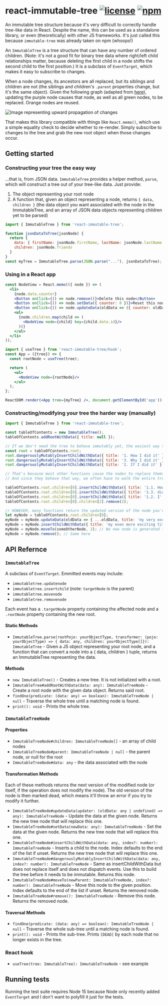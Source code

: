 # react-immutable-tree [![license](https://img.shields.io/npm/l/react-immutable-tree)](https://github.com/mrjacobbloom/echo/blob/master/LICENSE) [![npm](https://img.shields.io/npm/v/react-immutable-tree)](https://www.npmjs.com/package/react-immutable-tree)

An immutable tree structure because it's very difficult to correctly handle
tree-like data in React. Despite the name, this can be used as a standalone
library, or even (theoretically) with other JS frameworks. It's just called
this because `immutable-tree` was already taken on npm (whoops!)

An `ImmutableTree` is a tree structure that can have any number of ordered
children. (Note: it's not a good fit for binary tree data where right/left child
relationships matter, because deleting the first child in a node shifts the
second child to the first position.) It is a subclass of `EventTarget`, which
makes it easy to subscribe to changes.

When a node changes, its ancestors are all replaced, but its siblings
and children are not (the siblings and children's `.parent` properties change,
but it's the same object). Given the following graph (adapted from
[here](https://commons.wikimedia.org/wiki/File:Tree_(computer_science).svg)),
updating the purple node causes that node, as well as all green nodes, to be
replaced. Orange nodes are reused.

![Image representing upward propagation of changes](https://raw.githubusercontent.com/mrjacobbloom/react-immutable-tree/main/tree-example.svg)

That makes this library compatible with things like `React.memo()`, which use a
simple equality check to decide whether to re-render. Simply subscribe to changes to the tree and grab the new root object when those changes occur.

## Getting started

### Constructing your tree the easy way

...that is, from JSON data. `ImmutableTree` provides a helper method, `parse`,
which will construct a tree out of your tree-like data. Just provide:

1. The object representing your root node
1. A function that, given an object representing a node, returns
  `{ data, children }` (the data object you want associated with the node in the
  ImmutableTree, and an array of JSON data objects representing children yet to
  be parsed)

```javascript
import { ImmutableTree } from 'react-immutable-tree';

function jsonDataToTree(jsonNode) {
  return {
    data: { firstName: jsonNode.firstName, lastName: jsonNode.lastName },
    children: jsonNode.friends
  }
}
const myTree = ImmutableTree.parse(JSON.parse("..."), jsonDataToTree);
```

### Using in a React app

```jsx
const NodeView = React.memo(({ node }) => (
  <li>
    {node.data.counter}
    <Button onClick={() => node.remove()}>Delete this node</Button>
    <Button onClick={() => node.setData({ counter: 0 })}>Reset this node</Button>
    <Button onClick={() => node.updateData(oldData => ({ counter: oldData.counter + 1 }))}>Increment this node</Button>
    <ul>
      {node.children.map(child => (
        <NodeView node={child} key={child.data.id}/>
      ))}
    </ul>
  </li>
));

import { useTree } from 'react-immutable-tree/hook';
const App = ({tree}) => {
  const rootNode = useTree(tree);

  return (
    <ul>
      <NodeView node={rootNode}/>
    </ul>
  );
};

ReactDOM.render(<App tree={myTree} />, document.getElementById('app'));
```

### Constructing/modifying your tree the harder way (manually)

```javascript
import { ImmutableTree } from 'react-immutable-tree';

const tableOfContents = new ImmutableTree();
tableOfContents.addRootWithData({ title: null });

// If we don't need the tree to behave immutably yet, the easiest way to build it is using this function
const root = tableOfContents.root;
root.dangerouslyMutablyInsertChildWithData({ title: '1. How I did it' });
root.dangerouslyMutablyInsertChildWithData({ title: '3. Why I did it' });
root.dangerouslyMutablyInsertChildWithData({ title: '2. If I did it' }, 1); // optional second argument is index

// That's because most other functions cause the nodes to replace themselves, dispatch events, etc.
// And since they behave that way, we often have to walk the entire tree for subsequent operations

tableOfContents.root.children[0].insertChildWithData({ title: '1.1. How' });
tableOfContents.root.children[0].insertChildWithData({ title: '1.3. did' }); // root is a different object now!
tableOfContents.root.children[0].insertChildWithData({ title: '1.2. I' }, 1); // again, optional second argument is index
tableOfContents.root.children[0].children[2].remove(2);

// HOWEVER, many functions return the updated version of the node you're operating on, making it easy to keep working with the same node
let myNode = tableOfContents.root.children[0];
myNode = myNode.updateData(oldData => { ...oldData, title: 'my very exciting title' });
myNode = myNode.insertChildWithData({ title: 'my even more exciting title' });
myNode = myNode.moveTo(someOtherNode, 2); // No new node is generated for this one, it returns itself. Also, optional second arg is index
myNode = myNode.remove(); // Same here
```

## API Refernce

### `ImmutableTree`

A subclass of `EventTarget`. Emmitted events may include:

- `immutabletree.updatenode`
- `immutabletree.insertchild` (note: `targetNode` is the parent)
- `immutabletree.movenode`
- `immutabletree.removenode`

Each event has a `.targetNode` property containing the affected node and a
`.rootNode` property containing the new root.

#### Static Methods

- `ImmutableTree.parse(rootPojo: yourObjectType, transformer: (pojo: yourObjectType) => { data: any, children: yourObjectType[]}): ImmutableTree` - Given a JS object representing your root node, and a function that can convert a node into a { data, children } tuple, returns an ImmutableTree representing the data.

#### Methods

- `new ImmutableTree()` - Creates a new tree. It is not initialized with a root.
- `ImmutableTree#addRootWithData(data: any): ImmutableTreeNode` - Create a root
  node with the given data object. Returns said root.
- `findOne(predicate: (data: any) => boolean): ImmutableTreeNode | null` - Traverse the whole tree until a matching node is found.
- `print(): void` - Prints the whole tree.

### `ImmutableTreeNode`

#### Properties
- `ImmutableTreeNode#children: ImmutableTreeNode[]` - an array of child nodes
- `ImmutableTreeNode#parent: ImmutableTreeNode | null` - the parent node, or null for the root
- `ImmutableTreeNode#data: any` - the data associated with the node

#### Transformation Methods

Each of these methods returns the next version of the modified node (or itself,
if the operation does not modify the node). The old version of the node is then
marked dead, which means it'll throw an error if you try to modify it further.

- `ImmutableTreeNode#updateData(updater: (oldData: any | undefined) => any): ImmutableTreeNode` - Update the data at the given node. Returns the new tree node that will replace this one.
- `ImmutableTreeNode#setData(newData: any): ImmutableTreeNode` - Set the data at the given node. Returns the new tree node that will replace this one.
- `ImmutableTreeNode#insertChildWithData(data: any, index?: number): ImmutableTreeNode` - Inserts a child to the node. Index defaults to the end of the list if unset. Returns the new tree node that will replace this one.
- `ImmutableTreeNode#dangerouslyMutablyInsertChildWithData(data: any, index?: number): ImmutableTreeNode` - Same as insertChildWithData but does not replace itself and does not dispatch events. Use this to build the tree before it needs to be immutable. Returns this node.
- `ImmutableTreeNode#moveTo(newParent: ImmutableTreeNode, index?: number): ImmutableTreeNode` - Move this node to the given position. Index defaults to the end of the list if unset. Returns the removed node.
- `ImmutableTreeNode#remove(): ImmutableTreeNode` - Remove this node. Returns the removed node.

#### Traversal Methods

- `findOne(predicate: (data: any) => boolean): ImmutableTreeNode | null` - Traverse the whole sub-tree until a matching node is found.
- `print(): void` - Prints the sub-tree. Prints `[DEAD]` by each node that no longer exists in the tree.

### React hook

- `useTree(tree: ImmutableTree): ImmutableTreeNode` - see example

## Running tests

Running the test suite requires Node 15 because Node only recently added
`EventTarget` and I don't want to polyfill it just for the tests.
